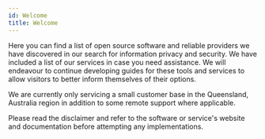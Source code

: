 ```yaml
---
id: Welcome
title: Welcome
---
```


Here you can find a list of open source software and reliable providers we have discovered in our search for information privacy and security. We have included a list of our services in case you need assistance. We will endeavour to continue developing guides for these tools and services to allow visitors to better inform themselves of their options.

We are currently only servicing a small customer base in the Queensland, Australia region in addition to some remote support where applicable.

Please read the disclaimer and refer to the software or service's website and documentation before attempting any implementations.
